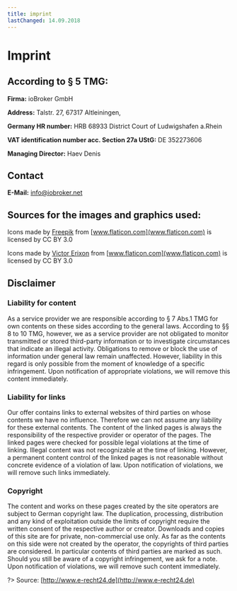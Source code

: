 ```yaml
---
title: imprint
lastChanged: 14.09.2018
---
```

# Imprint
## According to § 5 TMG:
**Firma:** ioBroker GmbH

**Address:** Talstr. 27, 67317 Altleiningen,

**Germany HR number:** HRB 68933 District Court of Ludwigshafen a.Rhein

**VAT identification number acc. Section 27a UStG:** DE 352273606

**Managing Director:** Haev Denis

## Contact
**E-Mail:** info@iobroker.net

## Sources for the images and graphics used:
Icons made by [Freepik](http://www.freepik.com/) from [www.flaticon.com](www.flaticon.com) is licensed by CC BY 3.0

Icons made by [Victor Erixon](http://www.flaticon.com/authors/victor-erixon) from [www.flaticon.com](www.flaticon.com) is licensed by CC BY 3.0

## Disclaimer
### Liability for content
As a service provider we are responsible according to § 7 Abs.1 TMG for own contents on these sides according to the general laws. According to §§ 8 to 10 TMG, however, we as a service provider are not obligated to monitor transmitted or stored third-party information or to investigate circumstances that indicate an illegal activity. Obligations to remove or block the use of information under general law remain unaffected. However, liability in this regard is only possible from the moment of knowledge of a specific infringement. Upon notification of appropriate violations, we will remove this content immediately.

### Liability for links
Our offer contains links to external websites of third parties on whose contents we have no influence. Therefore we can not assume any liability for these external contents. The content of the linked pages is always the responsibility of the respective provider or operator of the pages. The linked pages were checked for possible legal violations at the time of linking. Illegal content was not recognizable at the time of linking. However, a permanent content control of the linked pages is not reasonable without concrete evidence of a violation of law. Upon notification of violations, we will remove such links immediately.

### Copyright
The content and works on these pages created by the site operators are subject to German copyright law. The duplication, processing, distribution and any kind of exploitation outside the limits of copyright require the written consent of the respective author or creator. Downloads and copies of this site are for private, non-commercial use only. As far as the contents on this side were not created by the operator, the copyrights of third parties are considered. In particular contents of third parties are marked as such. Should you still be aware of a copyright infringement, we ask for a note. Upon notification of violations, we will remove such content immediately.

?> Source: [http://www.e-recht24.de](http://www.e-recht24.de)
